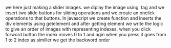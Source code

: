 ﻿we here just making a slider images.
we diplay the image using <image> tag and we insert two
slide buttons for sliding operations and we create an onclick operations to that buttons.
In javascript we create function and inserts the div elements using getelement and after getting element we write the logic to give an order of images with representing indexes.
when you click forword button the index moves 0 to 1 and agin when you press it goes from 1 to 2 index as similler we get the backword order

